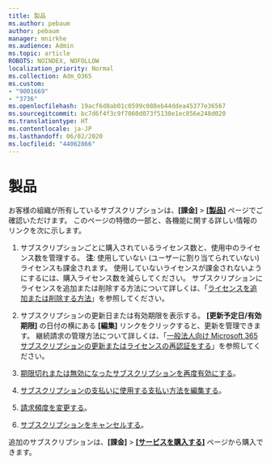 ```yaml
---
title: 製品
ms.author: pebaum
author: pebaum
manager: mnirkhe
ms.audience: Admin
ms.topic: article
ROBOTS: NOINDEX, NOFOLLOW
localization_priority: Normal
ms.collection: Adm_O365
ms.custom:
- "9001669"
- "3736"
ms.openlocfilehash: 19acf6d8ab01c0599c088eb44ddea45377e36567
ms.sourcegitcommit: bc7d6f4f3c9f7060d073f5130e1ec856e248d020
ms.translationtype: HT
ms.contentlocale: ja-JP
ms.lasthandoff: 06/02/2020
ms.locfileid: "44062866"
---
```

# <a name="your-products"></a>製品

お客様の組織が所有しているサブスクリプションは、**[課金]** > **[[製品]](https://go.microsoft.com/fwlink/p/?linkid=842054)** ページでご確認いただけます。 このページの特徴の一部と、各機能に関する詳しい情報のリンクを次に示します。

1. サブスクリプションごとに購入されているライセンス数と、使用中のライセンス数を管理する。  **注**: 使用していない (ユーザーに割り当てられていない) ライセンスも課金されます。  使用していないライセンスが課金されないようにするには、購入ライセンス数を減らしてください。 サブスクリプションにライセンスを追加または削除する方法について詳しくは、「[ライセンスを追加または削除する方法](https://docs.microsoft.com/alchemyinsights/how-to-add-or-reduce-licenses)」を参照してください。

2. サブスクリプションの更新日または有効期限を表示する。  **[更新予定日/有効期限]** の日付の横にある **[編集]** リンクをクリックすると、更新を管理できます。  継続請求の管理方法について詳しくは、「[一般法人向け Microsoft 365 サブスクリプションの更新またはライセンスの再認証をする](https://go.microsoft.com/fwlink/?linkid=2119216)」を参照してください。

3. [期限切れまたは無効になったサブスクリプションを再度有効にする](https://go.microsoft.com/fwlink/?linkid=2117519)。

4. [サブスクリプションの支払いに使用する支払い方法を編集する](https://go.microsoft.com/fwlink/?linkid=2117167)。

5. [請求頻度を変更する](https://go.microsoft.com/fwlink/?linkid=2119112)。

6. [サブスクリプションをキャンセルする](https://go.microsoft.com/fwlink/?linkid=2119113)。

追加のサブスクリプションは、**[課金]** > [**[サービスを購入する]**](https://go.microsoft.com/fwlink/p/?linkid=868433) ページから購入できます。
